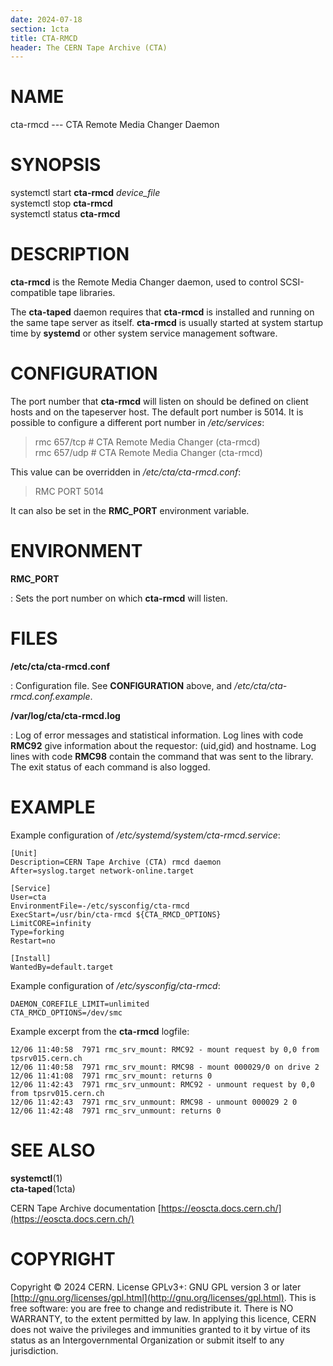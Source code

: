 ```yaml
---
date: 2024-07-18
section: 1cta
title: CTA-RMCD
header: The CERN Tape Archive (CTA)
---
```

<!---
@project      The CERN Tape Archive (CTA)
@copyright    Copyright © 2020-2024 CERN
@license      This program is free software, distributed under the terms of the GNU General Public
              Licence version 3 (GPL Version 3), copied verbatim in the file "COPYING". You can
              redistribute it and/or modify it under the terms of the GPL Version 3, or (at your
              option) any later version.

              This program is distributed in the hope that it will be useful, but WITHOUT ANY
              WARRANTY; without even the implied warranty of MERCHANTABILITY or FITNESS FOR A
              PARTICULAR PURPOSE. See the GNU General Public License for more details.

              In applying this licence, CERN does not waive the privileges and immunities
              granted to it by virtue of its status as an Intergovernmental Organization or
              submit itself to any jurisdiction.
--->

# NAME

cta-rmcd --- CTA Remote Media Changer Daemon

# SYNOPSIS

systemctl start **cta-rmcd** *device_file*\
systemctl stop **cta-rmcd**\
systemctl status **cta-rmcd**

# DESCRIPTION

**cta-rmcd** is the Remote Media Changer daemon, used to control
SCSI-compatible tape libraries.

The **cta-taped** daemon requires that **cta-rmcd** is installed and
running on the same tape server as itself. **cta-rmcd** is usually
started at system startup time by **systemd** or other system service
management software.

# CONFIGURATION

The port number that **cta-rmcd** will listen on should be defined on
client hosts and on the tapeserver host. The default port number is
5014. It is possible to configure a different port number in
*/etc/services*:

> rmc 657/tcp \# CTA Remote Media Changer (cta-rmcd)\
> rmc 657/udp \# CTA Remote Media Changer (cta-rmcd)

This value can be overridden in */etc/cta/cta-rmcd.conf*:

> RMC PORT 5014

It can also be set in the **RMC_PORT** environment variable.

# ENVIRONMENT

**RMC_PORT**

:   Sets the port number on which **cta-rmcd** will listen.

# FILES

**/etc/cta/cta-rmcd.conf**

:   Configuration file. See **CONFIGURATION** above, and
    */etc/cta/cta-rmcd.conf.example*.

**/var/log/cta/cta-rmcd.log**

:   Log of error messages and statistical information. Log lines with
    code **RMC92** give information about the requestor: (uid,gid) and
    hostname. Log lines with code **RMC98** contain the command that was
    sent to the library. The exit status of each command is also logged.

# EXAMPLE

Example configuration of */etc/systemd/system/cta-rmcd.service*:

    [Unit]
    Description=CERN Tape Archive (CTA) rmcd daemon
    After=syslog.target network-online.target
   
    [Service]
    User=cta
    EnvironmentFile=-/etc/sysconfig/cta-rmcd
    ExecStart=/usr/bin/cta-rmcd ${CTA_RMCD_OPTIONS}
    LimitCORE=infinity
    Type=forking
    Restart=no
   
    [Install]
    WantedBy=default.target

Example configuration of */etc/sysconfig/cta-rmcd*:

    DAEMON_COREFILE_LIMIT=unlimited
    CTA_RMCD_OPTIONS=/dev/smc

Example excerpt from the **cta-rmcd** logfile:

    12/06 11:40:58  7971 rmc_srv_mount: RMC92 - mount request by 0,0 from tpsrv015.cern.ch
    12/06 11:40:58  7971 rmc_srv_mount: RMC98 - mount 000029/0 on drive 2
    12/06 11:41:08  7971 rmc_srv_mount: returns 0
    12/06 11:42:43  7971 rmc_srv_unmount: RMC92 - unmount request by 0,0 from tpsrv015.cern.ch
    12/06 11:42:43  7971 rmc_srv_unmount: RMC98 - unmount 000029 2 0
    12/06 11:42:48  7971 rmc_srv_unmount: returns 0

# SEE ALSO

**systemctl**(1)\
**cta-taped**(1cta)

CERN Tape Archive documentation [https://eoscta.docs.cern.ch/](https://eoscta.docs.cern.ch/)

# COPYRIGHT

Copyright © 2024 CERN. License GPLv3+: GNU GPL version 3 or later [http://gnu.org/licenses/gpl.html](http://gnu.org/licenses/gpl.html).
This is free software: you are free to change and redistribute it. There is NO WARRANTY, to the extent permitted by law.
In applying this licence, CERN does not waive the privileges and immunities granted to it by virtue of its status as an
Intergovernmental Organization or submit itself to any jurisdiction.
